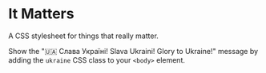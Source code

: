 # It Matters

A CSS stylesheet for things that really matter.

Show the "🇺🇦 Слава Україні! Slava Ukraini! Glory to Ukraine!" message by adding the `ukraine` CSS class to your `<body>` element.
